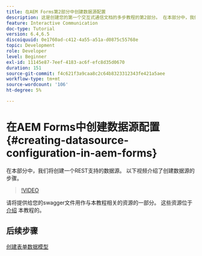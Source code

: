 ```yaml
---
title: 在AEM Forms第2部分中创建数据源配置
description: 这是创建您的第一个交互式通信文档的多步教程的第2部分。 在本部分中，我们将创建一个REST支持的数据源。  以下视频介绍了创建数据源的步骤。
feature: Interactive Communication
doc-type: Tutorial
version: 6.4,6.5
discoiquuid: 0e1760ad-c412-4a55-a51a-d0875c55768e
topic: Development
role: Developer
level: Beginner
exl-id: 11145e87-7eef-4183-ac6f-efc8d35d0670
duration: 151
source-git-commit: f4c621f3a9caa8c2c64b8323312343fe421a5aee
workflow-type: tm+mt
source-wordcount: '106'
ht-degree: 5%

---
```


# 在AEM Forms中创建数据源配置{#creating-datasource-configuration-in-aem-forms}

在本部分中，我们将创建一个REST支持的数据源。  以下视频介绍了创建数据源的步骤。

>[!VIDEO](https://video.tv.adobe.com/v/22344?quality=12&learn=on)

请将提供给您的swagger文件用作与本教程相关的资源的一部分。 这些资源位于 [介绍](introduction.md) 本教程的。

## 后续步骤

[创建表单数据模型](./partthree.md)
